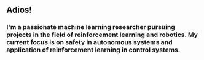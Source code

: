 ## Adios!

### I'm a passionate machine learning researcher pursuing projects in the field of reinforcement learning and robotics. My current focus is on safety in autonomous systems and application of reinforcement learning in control systems. 

<!--
**Aravind-11/Aravind-11** is a ✨ _special_ ✨ repository because its `README.md` (this file) appears on your GitHub profile.

Here are some ideas to get you started:

- 🔭 I’m currently working on ...
- 🌱 I’m currently learning ...
- 👯 I’m looking to collaborate on ...
- 🤔 I’m looking for help with ...
- 💬 Ask me about ...
- 📫 How to reach me: ...
- 😄 Pronouns: ...
- ⚡ Fun fact: ...
-->
